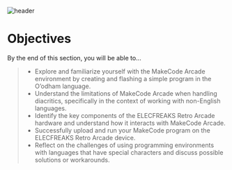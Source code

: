 ![header](assets/header.png)

# Objectives

By the end of this section, you will be able to...

> - Explore and familiarize yourself with the MakeCode Arcade environment by creating and flashing a simple program in the O’odham language.
> - Understand the limitations of MakeCode Arcade when handling diacritics, specifically in the context of working with non-English languages.
> - Identify the key components of the ELECFREAKS Retro Arcade hardware and understand how it interacts with MakeCode Arcade.
> - Successfully upload and run your MakeCode program on the ELECFREAKS Retro Arcade device.
> - Reflect on the challenges of using programming environments with languages that have special characters and discuss possible solutions or workarounds.